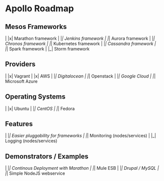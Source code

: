 Apollo Roadmap
==============

Mesos Frameworks
--------
| |x| Marathon framework
| |_| Jenkins framework
| |_| Aurora framework
| |_| Chronos framework
| |_| Kubernetes framework
| |_| Cassandra framework
| |_| Spark framework
| |_| Storm framework

Providers
---------
| |x| Vagrant
| |x| AWS
| |_| Digitalocean
| |_| Openstack
| |_| Google Cloud
| |_| Microsoft Azure

Operating Systems
-----------------
| |x| Ubuntu
| |_| CentOS
| |_| Fedora

Features
--------
| |_| Easier pluggability for frameworks
| |_| Monitoring (nodes/services)
| |_| Logging (nodes/services)

Demonstrators / Examples
------------------------
| |_| Continous Deployment with Marathon
| |_| Mule ESB
| |_| Drupal / MySQL
| |_| Simple NodeJS webservice
